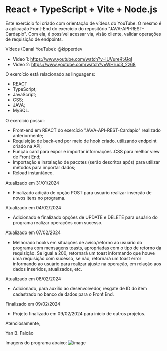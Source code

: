 # React + TypeScript + Vite + Node.js

Este exercício foi criado com orientação de vídeos do YouTube. O mesmo é a aplicação Front-End do exercício do repositório "JAVA-API-REST-Cardapio". Com ela, é possível acessar via, visão cliente, validar operações de requisição de endpoints. 

Vídeos (Canal YouTube): @kipperdev
- Vídeo 1: https://www.youtube.com/watch?v=lUVureR5GqI
- Vídeo 2: https://www.youtube.com/watch?v=WHruc3_2z68

O exercício está relacionado as linguagens:

- REACT
- TypeScript;
- JavaScript;
- CSS;
- JAVA;
- MySQL.

O exercício possui:

- Front-end em REACT do exercício "JAVA-API-REST-Cardapio" realizado anteriormente;
- Requisição de back-end por meio de hook criado, utilizando endpoint criado na API; 
- Função card para expor e importar informações .CSS para melhor view de Front End;
- Importação e instalação de pacotes (serão descritos após) para utilizar métodos para importar dados;
- Reload instantâneo.

Atualizado em 31/01/2024
 - Finalizado adição de opção POST para usuário realizar inserção de novos itens no programa.

Atualizado em 04/02/2024
 - Adicionado e finalizado opções de UPDATE e DELETE para usuário do programa realizar operações com sucesso.

Atualizado em 07/02/2024
 - Melhorado hooks em situações de aviso/retorno ao usuário do programa com mensagens toasts, apropriadas com o tipo de retorno da requisição. Se igual a 200, retornará um toast informando que houve uma requisição com sucesso, se não, retornará um toast error informando ao usuário para realizar ajuste na operação, em relação aos dados inseridos, atualizados, etc.

Atualizado em 08/02/2024
 - Adicionado, para auxílio ao desenvolvedor, resgate de ID do item cadastrado no banco de dados para o Front End.

Finalizado em 09/02/2024
 - Projeto finalizado em 09/02/2024 para inicio de outros projetos.

Atenciosamente,

Yan B. Falcão

Imagens do programa abaixo:
![image](https://github.com/YanBFalcao/REACT-Cardapio/assets/56008873/784a739a-7541-4208-85cc-9a527656e851)
